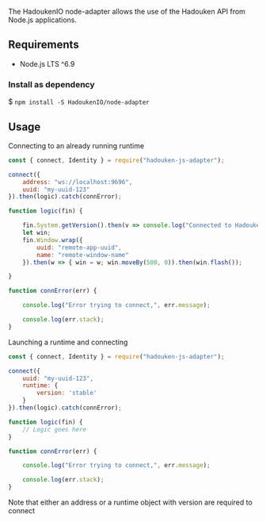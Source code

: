 The HadoukenIO node-adapter allows the use of the Hadouken API from Node.js applications.

## Requirements

- Node.js LTS ^6.9

### Install as dependency

$ `npm install -S HadoukenIO/node-adapter`

## Usage

Connecting to an already running runtime

```javascript
const { connect, Identity } = require("hadouken-js-adapter");

connect({
    address: "ws://localhost:9696",
    uuid: "my-uuid-123"
}).then(logic).catch(connError);

function logic(fin) {

    fin.System.getVersion().then(v => console.log("Connected to Hadouken version", v));
    let win;
    fin.Window.wrap({
        uuid: "remote-app-uuid",
        name: "remote-window-name"
    }).then(w => { win = w; win.moveBy(500, 0)).then(win.flash());

}

function connError(err) {

    console.log("Error trying to connect,", err.message);

    console.log(err.stack);
}
```

Launching a runtime and connecting

```javascript
const { connect, Identity } = require("hadouken-js-adapter");

connect({
    uuid: "my-uuid-123",
    runtime: {
        version: 'stable'
    }
}).then(logic).catch(connError);

function logic(fin) {
    // Logic goes here
}

function connError(err) {

    console.log("Error trying to connect,", err.message);

    console.log(err.stack);
}
```

Note that either an address or a runtime object with version are required to connect